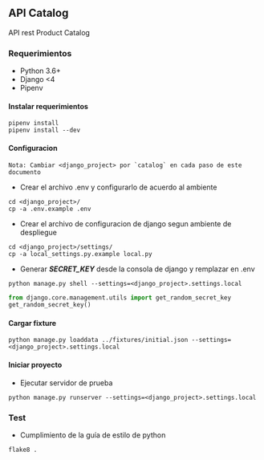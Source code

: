 ## API Catalog

API rest Product Catalog

### Requerimientos
* Python 3.6+
* Django <4
* Pipenv

#### Instalar requerimientos
```
pipenv install
pipenv install --dev
```

#### Configuracion
```
Nota: Cambiar <django_project> por `catalog` en cada paso de este documento
```

* Crear el archivo .env y configurarlo de acuerdo al ambiente
```
cd <django_project>/
cp -a .env.example .env
```

* Crear el archivo de configuracion de django segun ambiente de despliegue
```
cd <django_project>/settings/
cp -a local_settings.py.example local.py
```

* Generar **_SECRET_KEY_** desde la consola de django y remplazar en .env
```
python manage.py shell --settings=<django_project>.settings.local
```

```python
from django.core.management.utils import get_random_secret_key
get_random_secret_key()
```

#### Cargar fixture
```
python manage.py loaddata ../fixtures/initial.json --settings=<django_project>.settings.local
```

#### Iniciar proyecto

* Ejecutar servidor de prueba
```
python manage.py runserver --settings=<django_project>.settings.local
```

### Test
* Cumplimiento de la guía de estilo de python
```
flake8 .
```
